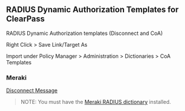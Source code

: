 ## RADIUS Dynamic Authorization Templates for ClearPass
RADIUS Dynamic Authorization templates (Disconnect and CoA)

Right Click > Save Link/Target As

Import under Policy Manager > Administration > Dictionaries > CoA Templates


### Meraki
[Disconnect Message](https://github.com/aruba/clearpass-radius-dynamic-authorization-templates/raw/master/meraki/radius-da-template_meraki_disconnect-message.xml)
> NOTE: You must have the [Meraki RADIUS dictionary](https://github.com/aruba/clearpass-radius-dynamic-authorization-templates/raw/master/meraki/radius-dictionary_meraki.xml) installed.

